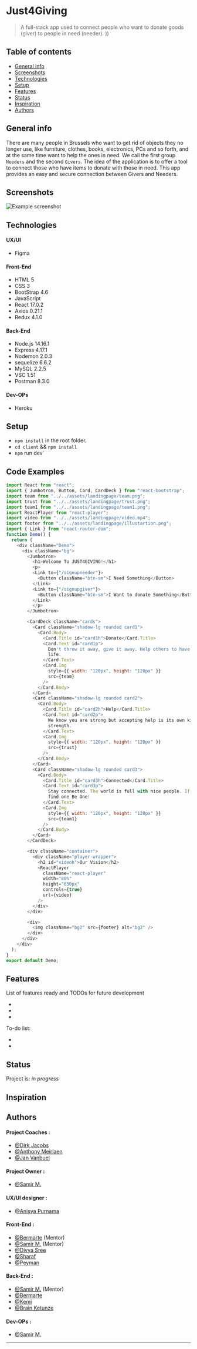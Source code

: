 # Just4Giving

> A full-stack app used to connect people who want to donate goods (giver) to people in need (needer).
> ))

## Table of contents

- [General info](#general-info)
- [Screenshots](#screenshots)
- [Technologies](#technologies)
- [Setup](#setup)
- [Features](#features)
- [Status](#status)
- [Inspiration](#inspiration)
- [Authors](#authors)

## General info

There are many people in Brussels who want to get rid of objects they no longer use, like furniture, clothes, books, electronics, PCs and so forth, and at the same time want to help the ones in need.
We call the first group `Needers` and the second `Givers`.
The idea of the application is to offer a tool to connect those who have items to donate with those in need. This app provides an easy and secure connection between Givers and Needers.

## Screenshots

![Example screenshot](https://cdn.jsdelivr.net/gh/hyf-Group2-fp/Just4Giving/img/just4giving.png)

## Technologies

#### UX/UI

- Figma

#### Front-End

- HTML 5
- CSS 3
- BootStrap 4.6
- JavaScript
- React 17.0.2
- Axios 0.21.1
- Redux 4.1.0

#### Back-End

- Node.js 14.16.1
- Express 4.17.1
- Nodemon 2.0.3
- sequelize 6.6.2
- MySQL 2.2.5
- VSC 1.51
- Postman 8.3.0

#### Dev-OPs

- Heroku

## Setup

- `npm install` in the root folder.
- `cd client` && `npm install`
- `npm` run dev`

## Code Examples

```js
import React from "react";
import { Jumbotron, Button, Card, CardDeck } from "react-bootstrap";
import team from "../../assets/landingpage/team.png";
import trust from "../../assets/landingpage/trust.png";
import team1 from "../../assets/landingpage/team1.png";
import ReactPlayer from "react-player";
import video from "../../assets/landingpage/video.mp4";
import footer from "../../assets/landingpage/illustartion.png";
import { Link } from "react-router-dom";
function Demo() {
  return (
    <div className="Demo">
      <div className="bg">
        <Jumbotron>
          <h1>Welcome To JUST4GIVING!</h1>
          <p>
          <Link to={"/signupneeder"}>
            <Button className="btn-sm">I Need Something</Button>
          </Link>
          <Link to={"/signupgiver"}>
            <Button className="btn-sm">I Want to donate Something</Button>
          </Link>
          </p>
        </Jumbotron>

        <CardDeck className="cards">
          <Card className="shadow-lg rounded card1">
            <Card.Body>
              <Card.Title id="card1h">Donate</Card.Title>
              <Card.Text id="card1p">
                Don't throw it away, give it away. Help others to have a better
                life.
              </Card.Text>
              <Card.Img
                style={{ width: "120px", height: "120px" }}
                src={team}
              />
            </Card.Body>
          </Card>
          <Card className="shadow-lg rounded card2">
            <Card.Body>
              <Card.Title id="card2h">Help</Card.Title>
              <Card.Text id="card2p">
                We know you are strong but accepting help is its own kind of
                strength.
              </Card.Text>
              <Card.Img
                style={{ width: "120px", height: "120px" }}
                src={trust}
              />
            </Card.Body>
          </Card>
          <Card className="shadow-lg rounded card3">
            <Card.Body>
              <Card.Title id="card3h">Connected</Card.Title>
              <Card.Text id="card3p">
                Stay connected. The world is full with nice people. If you can't
                find one Be One!
              </Card.Text>
              <Card.Img
                style={{ width: "120px", height: "120px" }}
                src={team1}
              />
            </Card.Body>
          </Card>
        </CardDeck>

        <div className="container">
          <div className="player-wrapper">
            <h2 id="videoh">Our Vision</h2>
            <ReactPlayer
              className="react-player"
              width="80%"
              height="650px"
              controls={true}
              url={video}
            />
          </div>
        </div>

        <div>
          <img className="bg2" src={footer} alt="bg2" />
        </div>
      </div>
    </div>
  );
}
export default Demo;

```

## Features

List of features ready and TODOs for future development

-
-
-

To-do list:

-
-

## Status

Project is: _in progress_

## Inspiration

## Authors

#### Project Coaches :

- [@Dirk Jacobs](https://github.com/dirk-jacobs)
- [@Anthony Meirlaen](https://github.com/Toinne)
- [@Jan Vanbuel](https://github.com/jvanbuel)

#### Project Owner :

- [@Samir M.](https://github.com/samirm00)

#### UX/UI designer :

- [@Anisya Purnama](https://github.com/AnisyaPurnama)

#### Front-End :

- [@Bermarte](https://github.com/bermarte) (Mentor)
- [@Samir M.](https://github.com/samirm00) (Mentor)
- [@Divya Sree](https://github.com/Divyasree345)
- [@Sharaf](https://github.com/sharafcs50)
- [@Peyman](https://github.com/peymanshahmarimikaeeldarehsi)

#### Back-End :

- [@Samir M.](https://github.com/samirm00) (Mentor)
- [@Bermarte](https://github.com/bermarte)
- [@Kemi](https://github.com/kemmy72)
- [@Brain Ketunze](https://github.com/Brainketunze)

#### Dev-OPs :

- [@Samir M.](https://github.com/samirm00)

---
